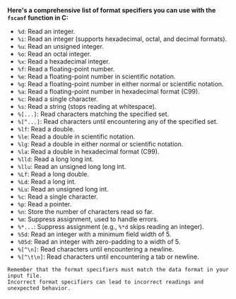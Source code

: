 **Here's a comprehensive list of format specifiers you can use with the `fscanf` function in C:**

- `%d`: Read an integer.
- `%i`: Read an integer (supports hexadecimal, octal, and decimal formats).
- `%u`: Read an unsigned integer.
- `%o`: Read an octal integer.
- `%x`: Read a hexadecimal integer.
- `%f`: Read a floating-point number.
- `%e`: Read a floating-point number in scientific notation.
- `%g`: Read a floating-point number in either normal or scientific notation.
- `%a`: Read a floating-point number in hexadecimal format (C99).
- `%c`: Read a single character.
- `%s`: Read a string (stops reading at whitespace).
- `%[...]`: Read characters matching the specified set.
- `%[^...]`: Read characters until encountering any of the specified set.
- `%lf`: Read a double.
- `%le`: Read a double in scientific notation.
- `%lg`: Read a double in either normal or scientific notation.
- `%la`: Read a double in hexadecimal format (C99).
- `%lld`: Read a long long int.
- `%llu`: Read an unsigned long long int.
- `%Lf`: Read a long double.
- `%Ld`: Read a long int.
- `%Lu`: Read an unsigned long int.
- `%c`: Read a single character.
- `%p`: Read a pointer.
- `%n`: Store the number of characters read so far.
- `%m`: Suppress assignment, used to handle errors.
- `%*...`: Suppress assignment (e.g., `%*d` skips reading an integer).
- `%5d`: Read an integer with a minimum field width of 5.
- `%05d`: Read an integer with zero-padding to a width of 5.
- `%[^\n]`: Read characters until encountering a newline.
- `%[^\t\n]`: Read characters until encountering a tab or newline.

```
Remember that the format specifiers must match the data format in your input file. 
Incorrect format specifiers can lead to incorrect readings and unexpected behavior.
```
